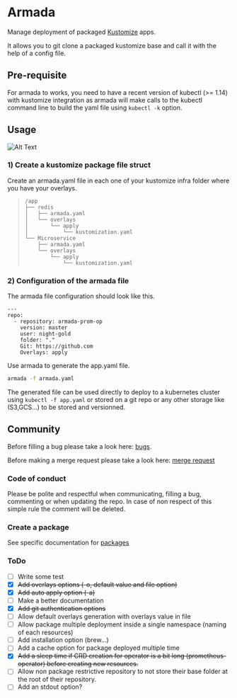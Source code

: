 # Armada

Manage deployment of packaged [Kustomize](https://github.com/kubernetes-sigs/kustomize) apps.

It allows you to git clone a packaged kustomize base and call it with the help of a config file.

## Pre-requisite

For armada to works, you need to have a recent version of kubectl (>= 1.14) with kustomize integration as armada will make calls to the kubectl command line to build the yaml file using `kubectl -k` option.

## Usage

![Alt Text](https://i.imgur.com/JNoI2MY.gif)

### 1) Create a kustomize package file struct

Create an armada.yaml file in each one of your kustomize infra folder where you have your overlays.

> ```
> /app
> ├── redis
> │   ├── armada.yaml
> │   └── overlays
> │       └── apply
> │           └── kustomization.yaml
> └── Microservice
>     ├── armada.yaml
>     └── overlays
>         └── apply
>             └── kustomization.yaml
> ```

### 2) Configuration of the armada file

The armada file configuration should look like this.

```
--- 
repo:
  - repository: armada-prom-op
    version: master
    user: night-gold
    folder: "."
    Git: https://github.com
    Overlays: apply
```

Use armada to generate the app.yaml file.
```bash
armada -f armada.yaml
```

The generated file can be used directly to deploy to a kubernetes cluster using `kubectl -f app.yaml` or stored on a git repo or any other storage like (S3,GCS...) to be stored and versionned.

## Community

Before filling a bug please take a look here: [bugs](docs/bugs.md).

Before making a merge request please take a look here: [merge request](docs/mr.md) 

### Code of conduct 

Please be polite and respectful when communicating, filling a bug, commenting or when updating the repo. In case of non respect of this simple rule the comment will be deleted.

### Create a package

See specific documentation for [packages](docs/packages.md)

### ToDo

 - [ ] Write some test
 - [x] ~~Add overlays options (-o, default value and file option)~~
 - [x] ~~Add auto apply option (-a)~~
 - [ ] Make a better documentation
 - [x] ~~Add git authentication options~~
 - [ ] Allow default overlays generation with overlays value in file
 - [ ] Allow package multiple deployment inside a single namespace (naming of each resources)
 - [ ] Add installation option (brew...)
 - [ ] Add a cache option for package deployed multiple time
 - [x] ~~Add a sleep time if CRD creation for operator is a bit long (prometheus-operator) before creating new resources.~~
 - [ ] Allow non package restrictive repository to not store their base folder at the root of their repository.
 - [ ] Add an stdout option?